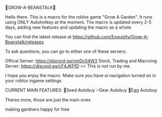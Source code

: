 🌱GROW-A-BEANSTALK🌱

Hello there.
This is a macro for the roblox game "Grow A Garden". It runs using ONLY Autohotkey at the moment.
The macro is updated every 2-5 days, adding new features and updating the macro as a whole

You can find the latest release at https://github.com/Exquizity/Grow-A-Beanstalk/releases

To ask questions, you can go to either one of these servers:

Offical Server: https://discord.gg/ymDc54W3
Stock, Trading and Macroing Server: https://discord.gg/cF4JKFfD       << This is not run by me.

I hope you enjoy the macro. Make sure you have ui navigation turned on in your roblox ingame settings

CURRENT MAIN FEATURES:
🌱Seed Autobuy
💦Gear Autobuy
🥚Egg Autobuy

Theres more, those are just the main ones


making gardners happy for free
